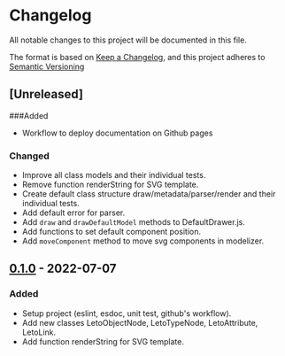 # Changelog

All notable changes to this project will be documented in this file.

The format is based on [Keep a Changelog](https://keepachangelog.com/en/1.0.0/),
and this project adheres to [Semantic Versioning](https://semver.org/spec/v2.0.0.html)

## [Unreleased]

###Added

- Workflow to deploy documentation on Github pages

### Changed

- Improve all class models and their individual tests.
- Remove function renderString for SVG template.
- Create default class structure draw/metadata/parser/render and their individual tests.
- Add default error for parser.
- Add `draw` and `drawDefaultModel` methods to DefaultDrawer.js.
- Add functions to set default component position.
- Add `moveComponent` method to move svg components in modelizer.

## [0.1.0] - 2022-07-07

### Added

- Setup project (eslint, esdoc, unit test, github's workflow).
- Add new classes LetoObjectNode, LetoTypeNode, LetoAttribute, LetoLink.
- Add function renderString for SVG template.

[0.1.0]: https://github.com/ditrit/leto-modelizer-plugin-core/blob/0.1.0/changelog.md
